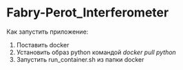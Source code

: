# Fabry-Perot_Interferometer

Как запустить приложение:
1. Поставить docker
2. Установить образ python командой *docker pull python*
3. Запустить run_container.sh из папки docker
